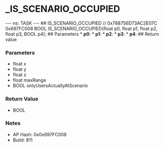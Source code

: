 # _IS_SCENARIO_OCCUPIED

--- ns: TASK --- ## IS_SCENARIO_OCCUPIED  // 0x788756D73AC2E07C 0x697FC008 BOOL IS_SCENARIO_OCCUPIED(float p0, float p1, float p2, float p3, BOOL p4);   ## Parameters * **p0**: * **p1**: * **p2**: * **p3**: * **p4**:  ## Return value

### Parameters
* float x
* float y
* float z
* float maxRange
* BOOL onlyUsersActuallyAtScenario

### Return Value
* BOOL

### Notes
* AP Hash: 0x0x697FC008
* Build: 811

